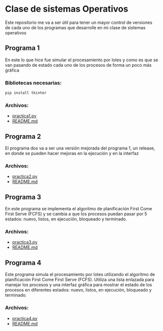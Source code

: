 # Clase de sistemas Operativos
Este repositorio me va a ser útil para tener un mayor control de versiones de cada uno de los programas que desarrolle en mi clase de sistemas operativos

## Programa 1
En este lo que hice fue simular el procesamiento por lotes y como es que se van pasando de estado cada uno de los procesos de forma un poco más gráfica

### Bibliotecas necesarias:
```sh
pip install tkinter
```
### Archivos:
- [practica1.py](/Programa1/practica1.py)
- [README.md](/Programa1/README.md)

## Programa 2
El programa dos va a ser una versión mejorada del programa 1, un release, en donde se pueden hacer mejoras en la ejecución y en la interfaz

### Archivos:
- [practica2.py](/Programa2/practica2.py)
- [README.md](/Programa2/README.md)

## Programa 3
En este programa se implementa el algoritmo de planificación First Come First Serve (FCFS) y se cambia a que los procesos puedan pasar por 5 estados:  nuevo, listos, en ejecución, bloqueado y terminado.

### Archivos:
- [practica3.py](/Programa3/practica3.py)
- [README.md](/Programa3/README.md)

## Programa 4
Este programa simula el procesamiento por lotes utilizando el algoritmo de planificación First Come First Serve (FCFS). Utiliza una lista enlazada para manejar los procesos y una interfaz gráfica para mostrar el estado de los procesos en diferentes estados: nuevo, listos, en ejecución, bloqueado y terminado.

### Archivos:
- [practica4.py](/Programa4/practica4.py)
- [README.md](/Programa4/README.md)